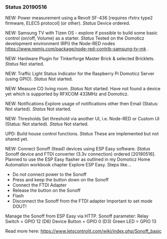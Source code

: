 ### Status 20190516

NEW: Power measurement using a Revolt SF-436 [requires rfxtrx type2 firmware, ELEC5 protocol] (or other).
_Status_
Device ordered.

NEW: Samsung TV with Tizen OS - explore if possible to build some basic control (on/off, Volume) as a starter.
_Status_
Tested on the Domoticz development environment (RPi) the Node-RED nodes https://www.npmjs.com/package/node-red-contrib-samsung-tv-mk .

NEW: Hardware Plugin for Tinkerforge Master Brick & selected Bricklets.
_Status_
Not started.

NEW: Traffic Light Status Indicator for the Raspberry Pi Domoticz Server (using GPIO).
_Status_
Not started.

NEW: Measure CO living room.
_Status_
Not started.
Have not found a device yet which is supported by RFXCOM 433MHz and Domoticz.

NEW: Notifications Explore usage of notifications other then Email (Status: Not started).
_Status_
Not started.

NEW: Thresholds Set threshold via another UI, i.e. Node-RED or Custom UI (Status: Not started).
_Status_
Not started.

UPD: Build house control functions.
_Status_
These are implemented but not shared yet.

NEW: Connect Sonoff (Itead) devices using ESP Easy software.
_Status_
Sonoff device and FTDI converter (3.3v connection) ordered [20190516].
Planned to use the ESP Easy flasher as outlined in my  Domoticz Home Automation workbook chapter Explore ESP Easy.
Steps like...
* Do not connect power to the Sonoff
* Press and keep the button down on the Sonoff
* Connect the FTDI Adapter
* Release the button on the Sonoff
* Flash
* Disconnect the Sonoff from the FTDI adapter
Important to set mode DOUT!

Manage the Sonoff from ESP Easy via HTTP.
Sonoff parameter:
Relay Switch = GPIO 12 (D6)
Device Button = GPIO 0 (D3)
Green LED = GPIO 13 

Read more here: https://www.letscontrolit.com/wiki/index.php/Sonoff_basic

<and many more to explore/>
